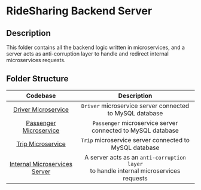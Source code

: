 # RideSharing Backend Server

## Description

This folder contains all the backend logic written in microservices, and a server acts as anti-corruption layer to handle and redirect internal microservices requests.

## Folder Structure

|                          Codebase                           |                                        Description                                         |
| :---------------------------------------------------------: | :----------------------------------------------------------------------------------------: |
|    [Driver Microservice](database/microservices/drivers)    |                  `Driver` microservice server connected to MySQL database                  |
| [Passenger Microservice](database/microservices/passengers) |                `Passenger` microservice server connected to MySQL database                 |
|      [Trip Microservice](database/microservices/trips)      |                   `Trip` microservice server connected to MySQL database                   |
|           [Internal Microservices Server](server)           | A server acts as an `anti-corruption layer` <br> to handle internal microservices requests |
